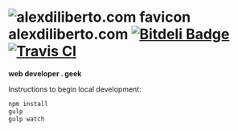 ![alexdiliberto.com favicon](http://alexdiliberto.com/favicon.ico) alexdiliberto.com [![Bitdeli Badge](https://d2weczhvl823v0.cloudfront.net/alexdiliberto/alexdiliberto.com/trend.png)](https://bitdeli.com/free "Bitdeli Badge") [![Travis CI](http://img.shields.io/travis-ci/alexdiliberto/alexdiliberto.github.io.png?branch=master)](https://travis-ci.org/alexdiliberto/alexdiliberto.github.io)
=================

**web developer . geek**

Instructions to begin local development:

```js
npm install
gulp
gulp watch
```
